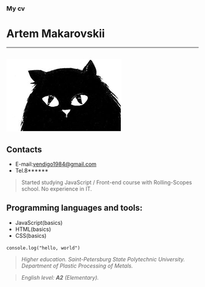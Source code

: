 ### My cv

# Artem Makarovskii
----
![my photo](cat1.png)
----
 ## **Contacts**
 * E-mail:vendigo1984@gmail.com
 * Tel.8******

 >Started studying JavaScript / Front-end course with Rolling-Scopes school. No experience in IT.

 ## **Programming languages and tools:**
 * JavaScript(basics)
 * HTML(basics)
 * CSS(basics)

 `console.log("hello, world")`

 >*Higher education. Saint-Petersburg State Polytechnic University. Department of Plastic Processing of Metals.*

 >*English level: **A2** (Elementary).*
 

